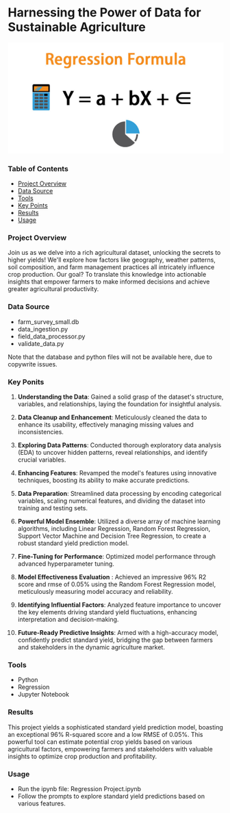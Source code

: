 # Harnessing the Power of Data for Sustainable Agriculture

![Power BI](https://github.com/Ndivhoniswani/Empower-Farmers-with-Actionable-Insights/blob/main/Regression-Formula.jpg)

### Table of Contents
- [Project Overview](#Project-Overview)
- [Data Source](#Data-Source)
- [Tools](#Tools)
- [Key Points](#Key-Points)
- [Results](Results)
- [Usage](Usage)

### Project Overview
Join us as we delve into a rich agricultural dataset, unlocking the secrets to higher yields! We'll explore how factors like geography, weather patterns, soil composition, and farm management practices all intricately influence crop production. Our goal? To translate this knowledge into actionable insights that empower farmers to make informed decisions and achieve greater agricultural productivity.

### Data Source
- farm_survey_small.db
- data_ingestion.py
- field_data_processor.py
- validate_data.py

Note that the database and python files will not be available here, due to copywrite issues.

### Key Ponits
1. **Understanding the Data**: Gained a solid grasp of the dataset's structure, variables, and relationships, laying the foundation for insightful analysis.

2. **Data Cleanup and Enhancement**: Meticulously cleaned the data to enhance its usability, effectively managing missing values and inconsistencies.

3. **Exploring Data Patterns**: Conducted thorough exploratory data analysis (EDA) to uncover hidden patterns, reveal relationships, and identify crucial variables.

4. **Enhancing Features**: Revamped the model's features using innovative techniques, boosting its ability to make accurate predictions.

5. **Data Preparation**: Streamlined data processing by encoding categorical variables, scaling numerical features, and dividing the dataset into training and testing sets.

6. **Powerful Model Ensemble**: Utilized a diverse array of machine learning algorithms, including Linear Regression, Random Forest Regression, Support Vector Machine and Decision Tree Regression, to create a robust standard yield prediction model.

7. **Fine-Tuning for Performance**: Optimized model performance through advanced hyperparameter tuning.

8. **Model Effectiveness Evaluation** : Achieved an impressive 96% R2 score and rmse of 0.05% using the Random Forest Regression model, meticulously measuring model accuracy and reliability.

9. **Identifying Influential Factors**: Analyzed feature importance to uncover the key elements driving standard yield fluctuations, enhancing interpretation and decision-making.

10. **Future-Ready Predictive Insights**: Armed with a high-accuracy model, confidently predict standard yield, bridging the gap between farmers and stakeholders in the dynamic agriculture market.
 

### Tools
- Python
- Regression
- Jupyter Notebook

### Results
This project yields a sophisticated standard yield prediction model, boasting an exceptional 96% R-squared score and a low RMSE of 0.05%. This powerful tool can estimate potential crop yields based on various agricultural factors, empowering farmers and stakeholders with valuable insights to optimize crop production and profitability.

### Usage
- Run the ipynb file: Regression Project.ipynb
- Follow the prompts to explore standard yield  predictions based on various features.
